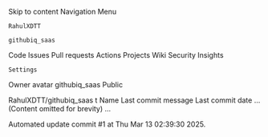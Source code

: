 Skip to content
Navigation Menu

    RahulXDTT

    githubiq_saas

Code
Issues
Pull requests
Actions
Projects
Wiki
Security
Insights

    Settings

Owner avatar
githubiq_saas
Public

RahulXDTT/githubiq_saas
t
Name	Last commit message
	Last commit date
... (Content omitted for brevity) ...


Automated update commit #1 at Thu Mar 13 02:39:30 2025.